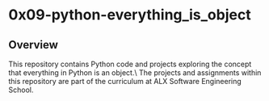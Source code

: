 # 0x09-python-everything_is_object

## Overview

This repository contains Python code and projects exploring the concept that everything in Python is an object.\ The projects and assignments within this repository are part of the curriculum at ALX Software Engineering School.
